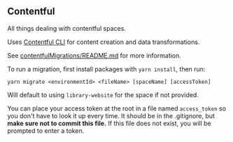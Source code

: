 ## Contentful
All things dealing with contentful spaces.

Uses [Contentful CLI](https://github.com/contentful/contentful-cli) for content creation and data transformations.

See [contentfulMigrations/README.md](https://github.com/ndlib/contentful/blob/master/contentfulMigrations/README.md) for more information.

To run a migration, first install packages with `yarn install`, then run:
```
yarn migrate <environmentId> <fileName> [spaceName] [accessToken]
```

Will default to using `library-website` for the space if not provided.

You can place your access token at the root in a file named `access_token` so you don't have to look it up every time. It should be in the .gitignore, but **make sure not to commit this file.** If this file does not exist, you will be prompted to enter a token.
